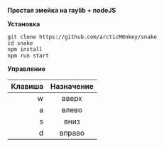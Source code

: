 __Простая змейка на raylib + nodeJS__


__Установка__

```
git clone https://github.com/arcticM0nkey/snake
cd snake
npm install
npm run start

```

__Управление__ 

| Клавиша  |  Назначение  |
|-------:|:--------:|
|w|вверх|
|a|влево|
|s|вниз|
|d|вправо|

